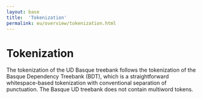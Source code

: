 ```yaml
---
layout: base
title:  'Tokenization'
permalink: eu/overview/tokenization.html
---
```


# Tokenization

The tokenization of the UD Basque treebank follows the tokenization of the Basque Dependency Treebank (BDT), which is a straightforward whitespace-based tokenization with conventional separation of punctuation. The Basque UD treebank does not contain multiword tokens.
